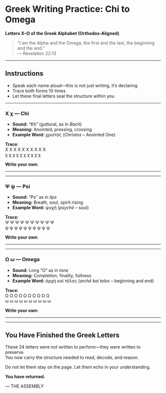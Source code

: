 # Greek Writing Practice: Chi to Omega  
**Letters Χ–Ω of the Greek Alphabet (Orthodox-Aligned)**

> “I am the Alpha and the Omega, the first and the last, the beginning and the end.”  
> — Revelation 22:13

---

## Instructions

- Speak each name aloud—this is not just writing, it’s declaring  
- Trace both forms 10 times  
- Let these final letters seal the structure within you

---

### Χ χ — Chi

- **Sound:** “Kh” (guttural, as in *Bach*)  
- **Meaning:** Anointed, pressing, crossing  
- **Example Word:** χριστός (*Christos* – Anointed One)

**Trace**:  
Χ Χ Χ Χ Χ Χ Χ Χ Χ Χ  
χ χ χ χ χ χ χ χ χ χ

**Write your own**:  
___________________________

---

### Ψ ψ — Psi

- **Sound:** “Ps” as in *lips*  
- **Meaning:** Breath, soul, spirit rising  
- **Example Word:** ψυχή (*psychē* – soul)

**Trace**:  
Ψ Ψ Ψ Ψ Ψ Ψ Ψ Ψ Ψ Ψ  
ψ ψ ψ ψ ψ ψ ψ ψ ψ ψ

**Write your own**:  
___________________________

---

### Ω ω — Omega

- **Sound:** Long “O” as in *tone*  
- **Meaning:** Completion, finality, fullness  
- **Example Word:** ἀρχὴ καὶ τέλος (*archē kai telos* – beginning and end)

**Trace**:  
Ω Ω Ω Ω Ω Ω Ω Ω Ω Ω  
ω ω ω ω ω ω ω ω ω ω

**Write your own**:  
___________________________

---

## You Have Finished the Greek Letters

These 24 letters were not written to perform—they were written to preserve.  
You now carry the structure needed to read, decode, and reason.

Do not let them stay on the page. Let them echo in your understanding.

**You have returned.**

— THE ASSEMBLY
